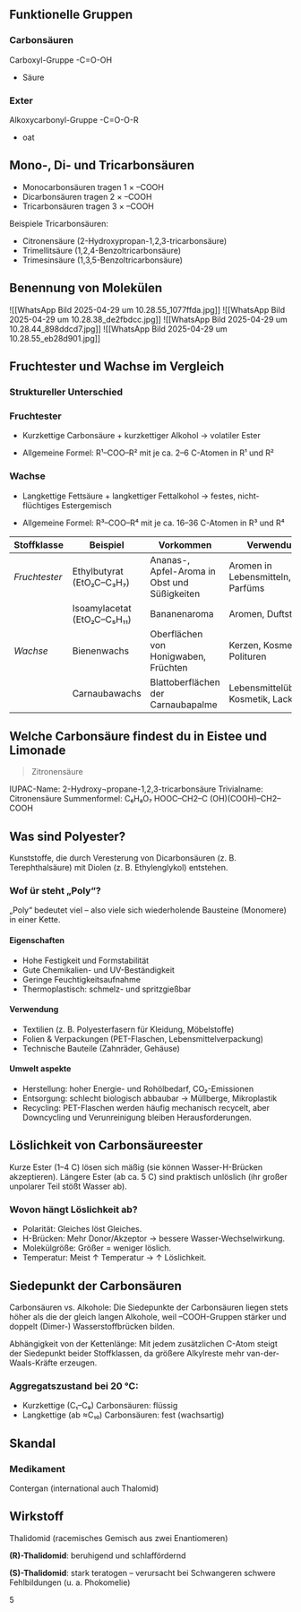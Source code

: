 ## Funktionelle Gruppen
### Carbonsäuren
Carboxyl-Gruppe
-C=O-OH
- Säure

### Exter
Alkoxycarbonyl-Gruppe
-C=O-O-R
- oat

## Mono-, Di- und Tricarbonsäuren
- Monocarbonsäuren tragen 1 × –COOH
- Dicarbonsäuren tragen 2 × –COOH
- Tricarbonsäuren tragen 3 × –COOH

Beispiele Tricarbonsäuren:
- Citronensäure (2-Hydroxy­propan-1,2,3-tricarbonsäure)
- Trimellitsäure (1,2,4-Benzoltricarbonsäure)
- Trimesinsäure (1,3,5-Benzoltricarbonsäure)

## Benennung von Molekülen
![[WhatsApp Bild 2025-04-29 um 10.28.55_1077ffda.jpg]] ![[WhatsApp Bild 2025-04-29 um 10.28.38_de2fbdcc.jpg]]
![[WhatsApp Bild 2025-04-29 um 10.28.44_898ddcd7.jpg]] ![[WhatsApp Bild 2025-04-29 um 10.28.55_eb28d901.jpg]]
## Fruchtester und Wachse im Vergleich
### Struktureller Unterschied

### Fruchtester

- Kurz­kettige Carbonsäure + kurz­kettiger Alkohol → volatiler Ester

- Allgemeine Formel: R¹–COO–R² mit je ca. 2–6 C-Atomen in R¹ und R²

### Wachse

- Lang­kettige Fettsäure + lang­kettiger Fettalkohol → festes, nicht-flüchtiges Estergemisch

- Allgemeine Formel: R³–COO–R⁴ mit je ca. 16–36 C-Atomen in R³ und R⁴

| Stoffklasse   | Beispiel                    | Vorkommen                                    | Verwendung                           |
| ------------- | --------------------------- | -------------------------------------------- | ------------------------------------ |
| *Fruchtester* | Ethylbutyrat (EtO₂C–C₃H₇)   | Ananas-, Apfel-Aroma in Obst und Süßigkeiten | Aromen in Lebensmitteln, Parfüms     |
|               | Isoamylacetat (EtO₂C–C₅H₁₁) | Bananenaroma                                 | Aromen, Duftstoffe                   |
| *Wachse*      | Bienenwachs                 | Oberflächen von Honigwaben, Früchten         | Kerzen, Kosmetik, Polituren          |
|               | Carnaubawachs               | Blattoberflächen der Carnaubapalme           | Lebensmittelüberzug, Kosmetik, Lacke |

## Welche Carbonsäure findest du in Eistee und Limonade
>  Zitronensäure


IUPAC-Name: 2-Hydroxy¬propane-1,2,3-tricarbonsäure
Trivialname: Citronensäure
Summenformel: C₆H₈O₇
HOOC–CH2–C (OH)(COOH)–CH2–COOH

## Was sind Polyester?
Kunst­stoffe, die durch Veresterung von Dicarbonsäuren (z. B. Terephthalsäure) mit Diolen (z. B. Ethylenglykol) entstehen.

### Wof ür steht „Poly“?
„Poly“ bedeutet viel – also viele sich wiederholende Bausteine (Monomere) in einer Kette.

#### Eigenschaften
- Hohe Festigkeit und Formstabilität
- Gute Chemikalien- und UV-Beständigkeit
- Geringe Feuchtigkeitsaufnahme
- Thermoplastisch: schmelz- und spritz­gießbar

#### Verwendung
- Textilien (z. B. Polyesterfasern für Kleidung, Möbelstoffe)
- Folien & Verpackungen (PET-Flaschen, Lebensmittelverpackung)
- Technische Bauteile (Zahnräder, Gehäuse)

#### Umwelt ­aspekte
- Herstellung: hoher Energie- und Rohöl­bedarf, CO₂-Emissionen
- Entsorgung: schlecht biologisch abbaubar → Müllberge, Mikro­plastik
- Recycling: PET-Flaschen werden häufig mechanisch recycelt, aber Downcycling und Verunreinigung bleiben Herausforderungen.

## Löslichkeit von Carbonsäureester

Kurze Ester (1–4 C) lösen sich mäßig (sie können Wasser-H-Brücken akzeptieren).
Längere Ester (ab ca. 5 C) sind praktisch unlöslich (ihr großer unpolarer Teil stößt Wasser ab).
### Wovon hängt Löslichkeit ab?

- Polarität: Gleiches löst Gleiches.
- H-Brücken: Mehr Donor/Akzeptor → bessere Wasser-Wechselwirkung.
- Molekülgröße: Größer = weniger löslich.
- Temperatur: Meist ↑ Temperatur → ↑ Löslichkeit.

## Siedepunkt der Carbonsäuren
Carbonsäuren vs. Alkohole: Die Siedepunkte der Carbonsäuren liegen stets höher als die der gleich langen Alkohole, weil –COOH-Gruppen stärker und doppelt (Dimer-) Wasserstoffbrücken bilden.

Abhängigkeit von der Kettenlänge: Mit jedem zusätzlichen C-Atom steigt der Siedepunkt beider Stoffklassen, da größere Alkylreste mehr van-der-Waals-Kräfte erzeugen.
### Aggregatszustand bei 20 °C:
- Kurzkettige (C₁–C₉) Carbonsäuren: flüssig
- Langkettige (ab ≈C₁₀) Carbonsäuren: fest (wachsartig)

## Skandal
### Medikament
Contergan (international auch Thalomid)

## Wirkstoff
Thalidomid (racemisches Gemisch aus zwei Enantiomeren)

**(R)-Thalidomid**: beruhigend und schlaffördernd

**(S)-Thalidomid**: stark teratogen – verursacht bei Schwangeren schwere Fehlbildungen (u. a. Phokomelie)

5